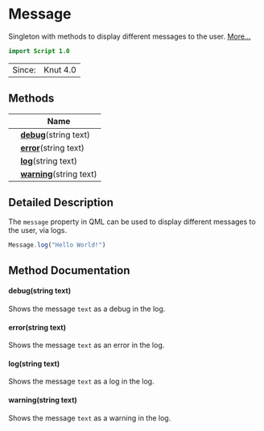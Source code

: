 # Message

Singleton with methods to display different messages to the user. [More...](#detailed-description)

```qml
import Script 1.0
```

<table>
<tr><td>Since:</td><td>Knut 4.0</td></tr>
</table>

## Methods

| | Name |
|-|-|
||**[debug](#debug)**(string text)|
||**[error](#error)**(string text)|
||**[log](#log)**(string text)|
||**[warning](#warning)**(string text)|

## Detailed Description

The `message` property in QML can be used to display different messages to the user, via logs.

```qml
Message.log("Hello World!")
```

## Method Documentation

#### <a name="debug"></a>**debug**(string text)

Shows the message `text` as a debug in the log.

#### <a name="error"></a>**error**(string text)

Shows the message `text` as an error in the log.

#### <a name="log"></a>**log**(string text)

Shows the message `text` as a log in the log.

#### <a name="warning"></a>**warning**(string text)

Shows the message `text` as a warning in the log.
